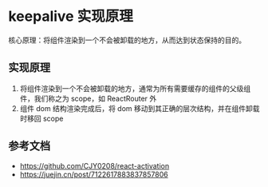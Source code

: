 # keepalive 实现原理

核心原理：将组件渲染到一个不会被卸载的地方，从而达到状态保持的目的。

## 实现原理

1. 将组件渲染到一个不会被卸载的地方，通常为所有需要缓存的组件的父级组件，我们称之为 scope，如 ReactRouter 外
2. 组件 dom 结构渲染完成后，将 dom 移动到其正确的层次结构，并在组件卸载时移回 scope

## 参考文档

- <https://github.com/CJY0208/react-activation>
- <https://juejin.cn/post/7122617883837857806>
